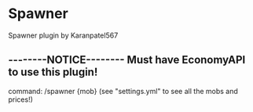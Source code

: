 # Spawner
Spawner plugin by Karanpatel567

--------NOTICE--------
Must have EconomyAPI to use this plugin!
----------------------

command:
/spawner {mob} (see "settings.yml" to see all the mobs and prices!)
